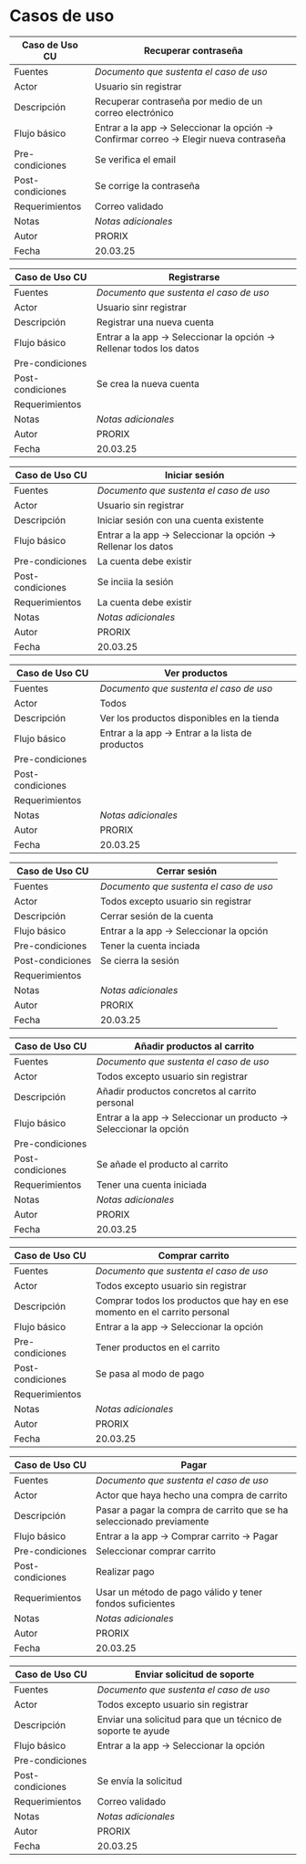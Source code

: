 # Casos de uso

|  Caso de Uso	CU | Recuperar contraseña  |
  |---|---|
  | Fuentes  | _Documento que sustenta el caso de uso_  |
  | Actor  |  Usuario sin registrar |
  | Descripción | Recuperar contraseña por medio de un correo electrónico  |
  | Flujo básico | Entrar a la app -> Seleccionar la opción -> Confirmar correo -> Elegir nueva contraseña |
  | Pre-condiciones | Se verifica el email  |
  | Post-condiciones  | Se corrige la contraseña  |
  |  Requerimientos | Correo validado  |
  |  Notas |  _Notas adicionales_ |
  | Autor  | PRORIX |
  |Fecha | 20.03.25 |

  |  Caso de Uso	CU | Registrarse  |
  |---|---|
  | Fuentes  | _Documento que sustenta el caso de uso_  |
  | Actor  |  Usuario sinr registrar  |
  | Descripción |  Registrar una nueva cuenta  |
  | Flujo básico | Entrar a la app -> Seleccionar la opción -> Rellenar todos los datos |
  | Pre-condiciones |    |
  | Post-condiciones  | Se crea la nueva cuenta  |
  |  Requerimientos |    |
  |  Notas |  _Notas adicionales_ |
  | Autor  | PRORIX |
  |Fecha | 20.03.25 |

  |  Caso de Uso	CU | Iniciar sesión  |
  |---|---|
  | Fuentes  | _Documento que sustenta el caso de uso_  |
  | Actor  | Usuario sin registrar |
  | Descripción | Iniciar sesión con una cuenta existente |
  | Flujo básico | Entrar a la app -> Seleccionar la opción -> Rellenar los datos |
  | Pre-condiciones |  La cuenta debe existir  |
  | Post-condiciones  |  Se inciia la sesión  |
  |  Requerimientos | La cuenta debe existir  |
  |  Notas |  _Notas adicionales_ |
  | Autor  | PRORIX |
  |Fecha | 20.03.25 |

  |  Caso de Uso	CU | Ver productos |
  |---|---|
  | Fuentes  | _Documento que sustenta el caso de uso_  |
  | Actor  |  Todos  |
  | Descripción | Ver los productos disponibles en la tienda |
  | Flujo básico | Entrar a la app -> Entrar a la lista de productos |
  | Pre-condiciones |   |
  | Post-condiciones  |  |
  |  Requerimientos |   |
  |  Notas |  _Notas adicionales_ |
  | Autor  | PRORIX |
  |Fecha | 20.03.25 |

  |  Caso de Uso	CU | Cerrar sesión  |
  |---|---|
  | Fuentes  | _Documento que sustenta el caso de uso_  |
  | Actor  |  Todos excepto usuario sin registrar  |
  | Descripción | Cerrar sesión de la cuenta  |
  | Flujo básico | Entrar a la app -> Seleccionar la opción |
  | Pre-condiciones | Tener la cuenta inciada  |
  | Post-condiciones  | Se cierra la sesión  |
  |  Requerimientos |  |
  |  Notas |  _Notas adicionales_ |
  | Autor  | PRORIX |
  |Fecha | 20.03.25 |

  |  Caso de Uso	CU | Añadir productos al carrito |
  |---|---|
  | Fuentes  | _Documento que sustenta el caso de uso_  |
  | Actor  | Todos excepto usuario sin registrar |
  | Descripción | Añadir productos concretos al carrito personal |
  | Flujo básico | Entrar a la app -> Seleccionar un producto -> Seleccionar la opción |
  | Pre-condiciones |    |
  | Post-condiciones  |  Se añade el producto al carrito  |
  |  Requerimientos |  Tener una cuenta iniciada  |
  |  Notas |  _Notas adicionales_ |
  | Autor  | PRORIX |
  |Fecha | 20.03.25 |

  |  Caso de Uso	CU | Comprar carrito  |
  |---|---|
  | Fuentes  | _Documento que sustenta el caso de uso_  |
  | Actor  |  Todos excepto usuario sin registrar  |
  | Descripción | Comprar todos los productos que hay en ese momento en el carrito personal  |
  | Flujo básico | Entrar a la app -> Seleccionar la opción |
  | Pre-condiciones | Tener productos en el carrito  |
  | Post-condiciones  | Se pasa al modo de pago  |
  |  Requerimientos |    |
  |  Notas |  _Notas adicionales_ |
  | Autor  | PRORIX |
  |Fecha | 20.03.25 |

  |  Caso de Uso	CU |  Pagar  |
  |---|---|
  | Fuentes  | _Documento que sustenta el caso de uso_  |
  | Actor  |  Actor que haya hecho una compra de carrito  |
  | Descripción | Pasar a pagar la compra de carrito que se ha seleccionado previamente  |
  | Flujo básico | Entrar a la app -> Comprar carrito -> Pagar  |
  | Pre-condiciones |  Seleccionar comprar carrito  |
  | Post-condiciones  |  Realizar pago  |
  |  Requerimientos |  Usar un método de pago válido y tener fondos suficientes  |
  |  Notas |  _Notas adicionales_ |
  | Autor  | PRORIX |
  |Fecha | 20.03.25 |

  |  Caso de Uso	CU |  Enviar solicitud de soporte  |
  |---|---|
  | Fuentes  | _Documento que sustenta el caso de uso_  |
  | Actor  |  Todos excepto usuario sin registrar  |
  | Descripción |  Enviar una solicitud para que un técnico de soporte te ayude  |
  | Flujo básico | Entrar a la app -> Seleccionar la opción |
  | Pre-condiciones |  |
  | Post-condiciones  | Se envía la solicitud  |
  |  Requerimientos | Correo validado  |
  |  Notas |  _Notas adicionales_ |
  | Autor  | PRORIX |
  |Fecha | 20.03.25 |